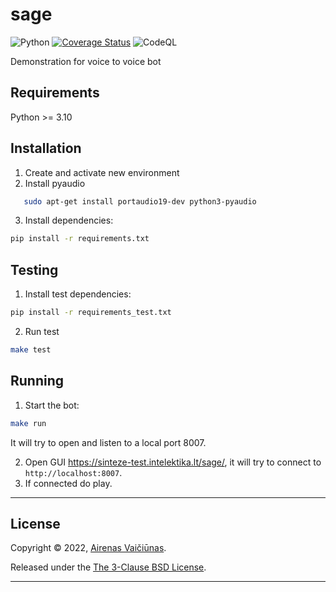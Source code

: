 # sage

![Python](https://github.com/airenas/sage/workflows/Python/badge.svg) [![Coverage Status](https://coveralls.io/repos/github/airenas/sage/badge.svg?branch=main)](https://coveralls.io/github/airenas/sage?branch=main) ![CodeQL](https://github.com/airenas/sage/workflows/CodeQL/badge.svg)

Demonstration for voice to voice bot

## Requirements

Python >= 3.10

## Installation

1. Create and activate new environment
2. Install pyaudio
```sh
   sudo apt-get install portaudio19-dev python3-pyaudio
```   
3. Install dependencies:

```sh
pip install -r requirements.txt
```

## Testing

1. Install test dependencies:

```sh
pip install -r requirements_test.txt
```

2. Run test

```sh
make test
```

## Running

1. Start the bot:

```sh
make run
```

It will try to open and listen to a local port 8007.

2. Open GUI https://sinteze-test.intelektika.lt/sage/, it will try to connect to `http://localhost:8007`.
3. If connected do play.

---

## License

Copyright © 2022, [Airenas Vaičiūnas](https://github.com/airenas).

Released under the [The 3-Clause BSD License](LICENSE).

---
